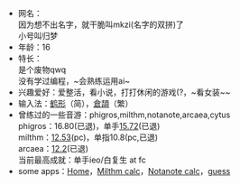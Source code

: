 - 网名：  
    因为想不出名字，就干脆叫mkzi(名字的双拼)了  
    小号叫归梦  
- 年龄：16
- 特长：  
    是个废物qwq  
    没有学过编程，~会熟练运用ai~  
- 兴趣爱好：爱整活，看小说，打打休闲的游戏(?，~看女装~\~
- 输入法：[鹤形](https://flypy.cc/)（简），[倉頡](https://github.com/Jackchows/Cangjie5)（繁）
- 曾练过的一些音游：phigros,milthm,notanote,arcaea,cytus  
    phigros：16.80(已退)，单手[15.72](./mkzi/phi.jpg)(已退)  
    milthm：[12.53](./mkzi/mil.png)(pc)，单指10.8(pc,已退)  
    arcaea：[12.2](./mkzi/arc.jpg)(已退)  
    当前最高成就：单手ieo/白复生 at fc  
- some apps：[Home](./home.html)，[Milthm calc](https://mkzi-nya.github.io/milthm-calculator-web/)，[Notanote calc](https://mkzi-nya.github.io/notanote-calculator/)，[guess](./guess/)  
